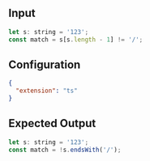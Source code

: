 
## Input
```javascript input
let s: string = '123';
const match = s[s.length - 1] != '/';
```

## Configuration
```json configuration
{
  "extension": "ts"
}
```

## Expected Output
```javascript expected output
let s: string = '123';
const match = !s.endsWith('/');
```
